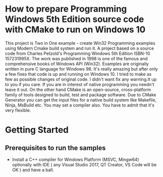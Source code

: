# How to prepare Programming Windows 5th Edition source code with CMake to run on Windows 10 
This project is Two in One example - create Win32 Programming examples using Modern Cmake build system and run it. A project  based on  a source code from Charles Petzold's Programming Windows 5th Edition ISBN-10 157231995X. The work was published in 1998 is one of the famous and comprehensive books of Windows API (Win32). Examples are originally written in pure C language for Windows 98. It's really amazing but after only a few fixes that code is up and running on Windows 10. I tried to make as few as possible changes of original code. I didn't want fix any warning.It up to you if you care. If you are in interest of native programming you needn't leave it out. On the other hand CMake is an open-source, cross-platform family of tools designed to build, test and package software. Due to CMake Generator you can get the input files for a native build system like Makefile, Ninja, MsBuild etc. You may set a compiler also. You have to admit that it's very flexible.
# Getting Started

## Prerequisites to run the samples
- Install a C++ compiler for Windows Platform (MSVC, Mingw64) optionally with IDE ( any Visual Studio 2017, QT Creator, VS Code will be OK ) and have a ball.
